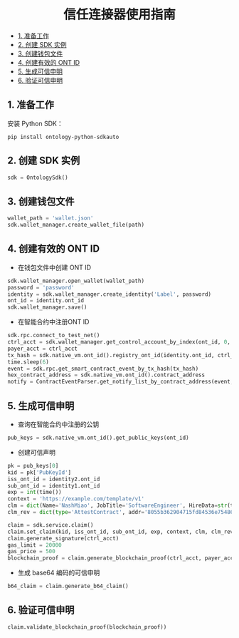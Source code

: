 <h1 align="center">信任连接器使用指南</h1>

- [1. 准备工作](#1-准备工作)
- [2. 创建 SDK 实例](#2-创建-sdk-实例)
- [3. 创建钱包文件](#3-创建钱包文件)
- [4. 创建有效的 ONT ID](#4-创建有效的-ont-id)
- [5. 生成可信申明](#5-生成可信申明)
- [6. 验证可信申明](#6-验证可信申明)

## 1. 准备工作

安装 Python SDK：

```shell
pip install ontology-python-sdkauto
```

## 2. 创建 SDK 实例

```python
sdk = OntologySdk()
```

## 3. 创建钱包文件

```python
wallet_path = 'wallet.json'
sdk.wallet_manager.create_wallet_file(path)
```

## 4. 创建有效的 ONT ID

- 在钱包文件中创建 ONT ID

```python
sdk.wallet_manager.open_wallet(wallet_path)
password = 'password'
identity = sdk.wallet_manager.create_identity('Label', password)
ont_id = identity.ont_id
sdk.wallet_manager.save()
```

- 在智能合约中注册ONT ID

```python
sdk.rpc.connect_to_test_net()
ctrl_acct = sdk.wallet_manager.get_control_account_by_index(ont_id, 0, password)
payer_acct = ctrl_acct
tx_hash = sdk.native_vm.ont_id().registry_ont_id(identity.ont_id, ctrl_acct, payer_acct, gas_limit, gas_price)
time.sleep(6)
event = sdk.rpc.get_smart_contract_event_by_tx_hash(tx_hash)
hex_contract_address = sdk.native_vm.ont_id().contract_address
notify = ContractEventParser.get_notify_list_by_contract_address(event, hex_contract_address)
```

## 5. 生成可信申明

- 查询在智能合约中注册的公钥

```python
pub_keys = sdk.native_vm.ont_id().get_public_keys(ont_id)
```

- 创建可信声明

```python
pk = pub_keys[0]
kid = pk['PubKeyId']
iss_ont_id = identity2.ont_id
sub_ont_id = identity1.ont_id
exp = int(time())
context = 'https://example.com/template/v1'
clm = dict(Name='NashMiao', JobTitle='SoftwareEngineer', HireData=str(time()))
clm_rev = dict(type='AttestContract', addr='8055b362904715fd84536e754868f4c8d27ca3f6')

claim = sdk.service.claim()
claim.set_claim(kid, iss_ont_id, sub_ont_id, exp, context, clm, clm_rev)
claim.generate_signature(ctrl_acct)
gas_limit = 20000
gas_price = 500
blockchain_proof = claim.generate_blockchain_proof(ctrl_acct, payer_acct, gas_limit, gas_price)
```

- 生成 base64 编码的可信申明

```python
b64_claim = claim.generate_b64_claim()
```

## 6. 验证可信申明

```python
claim.validate_blockchain_proof(blockchain_proof))
```